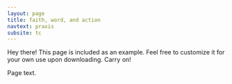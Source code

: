 ```yaml
---
layout: page
title: faith, word, and action
navtext: praxis
subsite: tc
---
```


<p class="message">
  Hey there! This page is included as an example. Feel free to customize it for your own use upon downloading. Carry on!
</p>

Page text.
